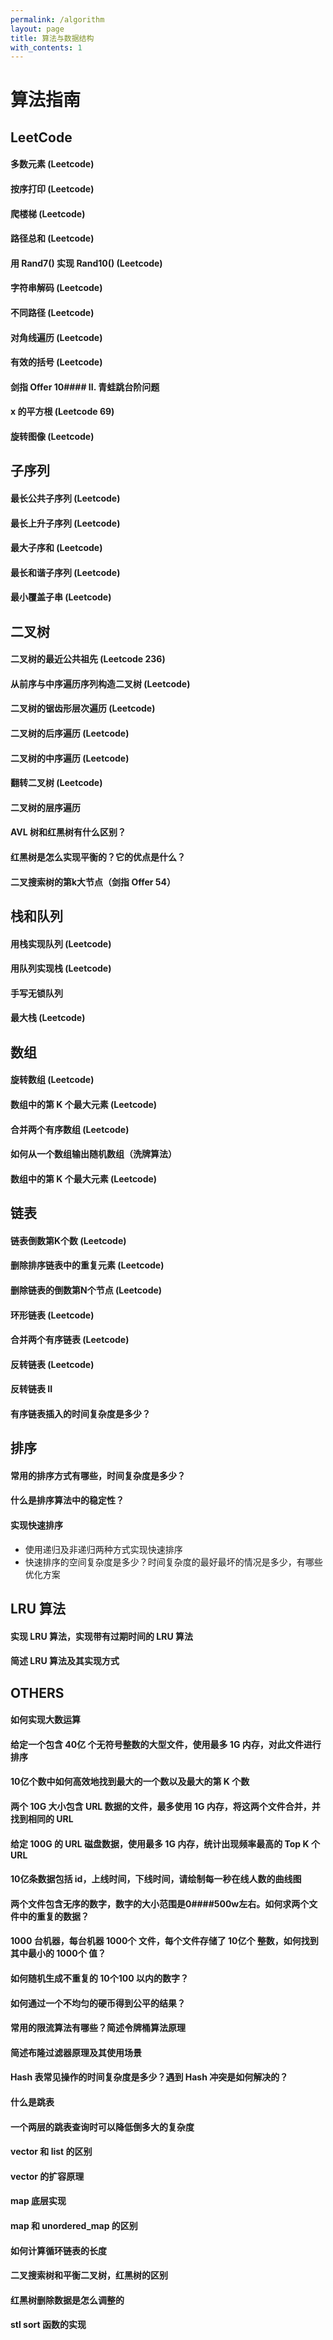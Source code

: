 ```yaml
---
permalink: /algorithm
layout: page
title: 算法与数据结构
with_contents: 1
---
```


# 算法指南

## LeetCode

#### 多数元素 (Leetcode)

#### 按序打印 (Leetcode)

#### 爬楼梯 (Leetcode)

#### 路径总和 (Leetcode)

#### 用 Rand7() 实现 Rand10() (Leetcode)

#### 字符串解码 (Leetcode)

#### 不同路径 (Leetcode)

#### 对角线遍历 (Leetcode)

#### 有效的括号 (Leetcode)

#### 剑指 Offer 10#### II. 青蛙跳台阶问题

#### x 的平方根 (Leetcode 69)

#### 旋转图像 (Leetcode)

## 子序列

#### 最长公共子序列 (Leetcode)

#### 最长上升子序列 (Leetcode)

#### 最大子序和 (Leetcode)

#### 最长和谐子序列 (Leetcode)

#### 最小覆盖子串 (Leetcode)

## 二叉树

#### 二叉树的最近公共祖先 (Leetcode 236)

#### 从前序与中序遍历序列构造二叉树 (Leetcode)

#### 二叉树的锯齿形层次遍历 (Leetcode)

#### 二叉树的后序遍历 (Leetcode)

#### 二叉树的中序遍历 (Leetcode)

#### 翻转二叉树 (Leetcode)

#### 二叉树的层序遍历

#### AVL 树和红黑树有什么区别？

#### 红黑树是怎么实现平衡的？它的优点是什么？

#### 二叉搜索树的第k大节点（剑指 Offer 54）

## 栈和队列

#### 用栈实现队列 (Leetcode)

#### 用队列实现栈 (Leetcode)

#### 手写无锁队列

#### 最大栈 (Leetcode)

## 数组

#### 旋转数组 (Leetcode)

#### 数组中的第 K 个最大元素 (Leetcode)

#### 合并两个有序数组 (Leetcode)

#### 如何从一个数组输出随机数组（洗牌算法）

#### 数组中的第 K 个最大元素 (Leetcode)

## 链表

#### 链表倒数第K个数 (Leetcode)

#### 删除排序链表中的重复元素 (Leetcode)

#### 删除链表的倒数第N个节点 (Leetcode)

#### 环形链表 (Leetcode)

#### 合并两个有序链表 (Leetcode)

#### 反转链表 (Leetcode)

#### 反转链表 II

#### 有序链表插入的时间复杂度是多少？

## 排序

#### 常用的排序方式有哪些，时间复杂度是多少？

#### 什么是排序算法中的稳定性？

#### 实现快速排序

* 使用递归及非递归两种方式实现快速排序
* 快速排序的空间复杂度是多少？时间复杂度的最好最坏的情况是多少，有哪些优化方案

## LRU 算法

#### 实现 LRU 算法，实现带有过期时间的 LRU 算法

#### 简述 LRU 算法及其实现方式

## OTHERS

#### 如何实现大数运算

#### 给定一个包含 40亿 个无符号整数的大型文件，使用最多 1G 内存，对此文件进行排序

#### 10亿个数中如何高效地找到最大的一个数以及最大的第 K 个数

#### 两个 10G 大小包含 URL 数据的文件，最多使用 1G 内存，将这两个文件合并，并找到相同的 URL

#### 给定 100G 的 URL 磁盘数据，使用最多 1G 内存，统计出现频率最高的 Top K 个 URL

#### 10亿条数据包括 id，上线时间，下线时间，请绘制每一秒在线人数的曲线图

#### 两个文件包含无序的数字，数字的大小范围是0####500w左右。如何求两个文件中的重复的数据？

#### 1000 台机器，每台机器 1000个 文件，每个文件存储了 10亿个 整数，如何找到其中最小的 1000个 值？

#### 如何随机生成不重复的 10个100 以内的数字？

#### 如何通过一个不均匀的硬币得到公平的结果？

#### 常用的限流算法有哪些？简述令牌桶算法原理

#### 简述布隆过滤器原理及其使用场景

#### Hash 表常见操作的时间复杂度是多少？遇到 Hash 冲突是如何解决的？

#### 什么是跳表

#### 一个两层的跳表查询时可以降低倒多大的复杂度

#### vector 和 list 的区别

#### vector 的扩容原理

#### map 底层实现

#### map 和 unordered_map 的区别

#### 如何计算循环链表的长度

#### 二叉搜索树和平衡二叉树，红黑树的区别

#### 红黑树删除数据是怎么调整的

#### stl sort 函数的实现

  
